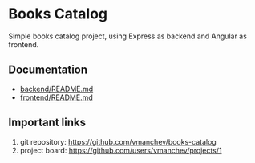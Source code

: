 # Books Catalog

Simple books catalog project, using Express as backend and Angular as frontend.

## Documentation

- [backend/README.md](backend/README.md)
- [frontend/README.md](frontend/README.md)

## Important links

1. git repository: https://github.com/vmanchev/books-catalog
2. project board: https://github.com/users/vmanchev/projects/1
